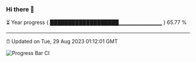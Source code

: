 ### Hi there 👋

⏳ Year progress { ███████████████████▁▁▁▁▁▁▁▁▁▁▁ } 65.77 %

---

⏰ Updated on Tue, 29 Aug 2023 01:12:01 GMT

![Progress Bar CI](https://github.com/ZhaoGui/ZhaoGui/workflows/Progress%20Bar%20CI/badge.svg)
